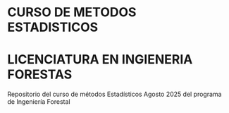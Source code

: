 # CURSO DE METODOS ESTADISTICOS
# LICENCIATURA EN INGIENERIA  FORESTAS

Repositorio del curso de métodos Estadísticos Agosto 2025 del programa de Ingeniería Forestal 
